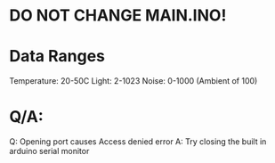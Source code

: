 # DO NOT CHANGE MAIN.INO!

# Data Ranges
Temperature: 20-50C
Light: 2-1023
Noise: 0-1000 (Ambient of 100)

# Q/A:
Q: Opening port causes Access denied error
A: Try closing the built in arduino serial monitor